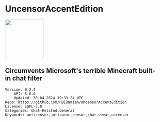 # UncensorAccentEdition
<img src="https://raw.githubusercontent.com/HBIDamian/UncensorAccentEdition/4becaf75a112e7b535fb32996e98060a8e3bc5fa/icon.png" width="128" height="128" />

## Circumvents Microsoft's terrible Minecraft built-in chat filter
```properties
Version: 0.2.4
    API: 5.0.0
    Updated: 28-04-2024 19:33:24 UTC
Repo: https://github.com/HBIDamian/UncensorAccentEdition
License: LGPL-3.0
Categories: Chat-Related,General
Keywords: anticensor,antiswear,censor,chat,swear,uncensor
```